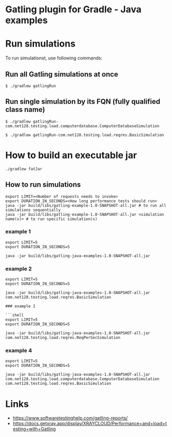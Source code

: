 Gatling plugin for Gradle - Java examples
=========================================

# Run simulations

To run simulationst, use following commands:

## Run all Gatling simulations at once

```$ ./gradlew gatlingRun```

## Run single simulation by its FQN (fully qualified class name)

```$ ./gradlew gatlingRun-com.net128.testing.load.computerdatabase.ComputerDatabaseSimulation```

```$ ./gradlew gatlingRun-com.net128.testing.load.reqres.BasicSimulation```

# How to build an executable jar

```shell
./gradlew fatJar
```

## How to run simulations

```shell
export LIMIT=<Number of requests needs to invoke>
export DURATION_IN_SECONDS=<How long performance tests should run>
java -jar build/libs/gatling-example-1.0-SNAPSHOT-all.jar # to run all simulations sequentially
java -jar build/libs/gatling-example-1.0-SNAPSHOT-all.jar <simulation name(s)> # to run specific simulation(s)
```

### example 1

```shell
export LIMIT=5
export DURATION_IN_SECONDS=5

java -jar build/libs/gatling-java-examples-1.0-SNAPSHOT-all.jar
```

### example 2

```shell
export LIMIT=5
export DURATION_IN_SECONDS=5

java -jar build/libs/gatling-java-examples-1.0-SNAPSHOT-all.jar com.net128.testing.load.reqres.BasicSimulation

### example 2

```shell
export LIMIT=5
export DURATION_IN_SECONDS=5

java -jar build/libs/gatling-java-examples-1.0-SNAPSHOT-all.jar com.net128.testing.load.reqres.ReqPerSecSimulation
```

### example 4

```shell
export LIMIT=5
export DURATION_IN_SECONDS=5

java -jar build/libs/gatling-java-examples-1.0-SNAPSHOT-all.jar com.net128.testing.load.computerdatabase.ComputerDatabaseSimulation com.net128.testing.load.reqres.BasicSimulation
```

# Links
- https://www.softwaretestinghelp.com/gatling-reports/
- https://docs.getxray.app/display/XRAYCLOUD/Performance+and+load+testing+with+Gatling
